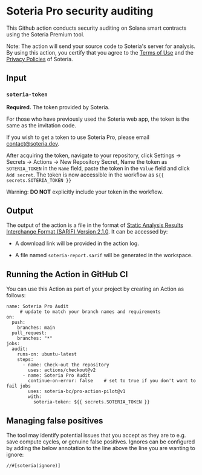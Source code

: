 # Soteria Pro security auditing

This Github action conducts security auditing on Solana smart contracts using the Soteria Premium tool.

Note: The action will send your source code to Soteria's server for analysis. By using this action, you certify that you agree to the [Terms of Use]() and the [Privacy Policies]() of Soteria.

## Input

### `soteria-token`

**Required.** The token provided by Soteria.

For those who have previously used the Soteria web app, the token is the same as the invitation code.

If you wish to get a token to use Soteria Pro, please email [contact@soteria.dev](contact@soteria.dev).

After acquiring the token, navigate to your repository, click Settings -> Secrets -> Actions -> New Repository Secret, Name the token as `SOTERIA_TOKEN` in the `Name` field, paste the token in the `Value` field and click `Add secret`. The token is now accessible in the workflow as `${{ secrets.SOTERIA_TOKEN }}`

Warning: **DO NOT** explicitly include your token in the workflow.

## Output

The output of the action is a file in the format of [Static Analysis Results Interchange Format (SARIF) Version 2.1.0](https://docs.oasis-open.org/sarif/sarif/v2.1.0/sarif-v2.1.0.html). It can be accessed by:

- A download link will be provided in the action log.

- A file named `soteria-report.sarif` will be generated in the workspace.

## Running the Action in GitHub CI
You can use this Action as part of your project by creating an Action as follows:
```
name: Soteria Pro Audit
     # update to match your branch names and requirements
on:
  push:
    branches: main
  pull_request:
    branches: "*"
jobs:
  audit:
    runs-on: ubuntu-latest
    steps:
      - name: Check-out the repository
        uses: actions/checkout@v2
      - name: Soteria Pro Audit
        continue-on-error: false    # set to true if you don't want to fail jobs
        uses: soteria-bc/pro-action-pilot@v1
        with:
          soteria-token: ${{ secrets.SOTERIA_TOKEN }}
```
## Managing false positives
The tool may identify potential issues that you accept as they are to e.g. save compute cycles, or genuine false positives. Ignores can be configured by adding the below annotation to the line above the line you are wanting to ignore:
```
//#[soteria(ignore)]
```
